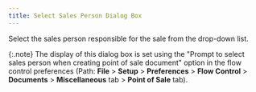 ```yaml
---
title: Select Sales Person Dialog Box
---
```



Select the sales person responsible for the sale from the  drop-down list.


{:.note}
The display of this dialog box is set using  the "Prompt to select sales person when creating point of sale document"  option in the flow control preferences (Path: **File**  > **Setup** > **Preferences**  > **Flow Control** > **Documents**  > **Miscellaneous** tab > **Point of Sale** tab).
